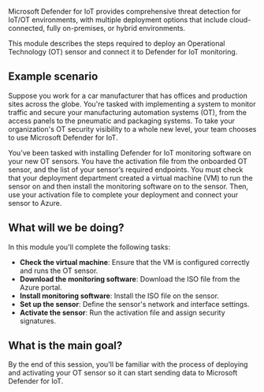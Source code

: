 Microsoft Defender for IoT provides comprehensive threat detection for IoT/OT environments, with multiple deployment options that include cloud-connected, fully on-premises, or hybrid environments.

This module describes the steps required to deploy an Operational Technology (OT) sensor and connect it to Defender for IoT monitoring.

## Example scenario

Suppose you work for a car manufacturer that has offices and production sites across the globe. You're tasked with implementing a system to monitor traffic and secure your manufacturing automation systems (OT), from the access panels to the pneumatic and packaging systems. To take your organization's OT security visibility to a whole new level, your team chooses to use Microsoft Defender for IoT.

You’ve been tasked with installing Defender for IoT monitoring software on your new OT sensors. You have the activation file from the onboarded OT sensor, and the list of your sensor’s required endpoints. You must check that your deployment department created a virtual machine (VM) to run the sensor on and then install the monitoring software on to the sensor. Then, use your activation file to complete your deployment and connect your sensor to Azure.

## What will we be doing?

In this module you'll complete the following tasks:

- **Check the virtual machine**: Ensure that the VM is configured correctly and runs the OT sensor.
- **Download the monitoring software**: Download the ISO file from the Azure portal.
- **Install monitoring software**: Install the ISO file on the sensor.
- **Set up the sensor**: Define the sensor's network and interface settings.
- **Activate the sensor**: Run the activation file and assign security signatures.

## What is the main goal?

By the end of this session, you'll be familiar with the process of deploying and activating your OT sensor so it can start sending data to Microsoft Defender for IoT.
